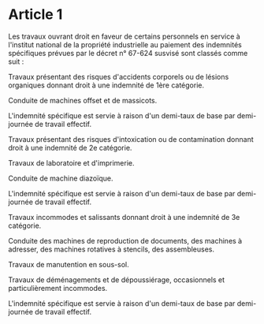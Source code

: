 # Article 1

Les travaux ouvrant droit en faveur de certains personnels en service à l'institut national de la propriété industrielle au paiement des indemnités spécifiques prévues par le décret n° 67-624 susvisé sont classés comme suit :

Travaux présentant des risques d'accidents corporels ou de lésions organiques donnant droit à une indemnité de 1ère catégorie.

Conduite de machines offset et de massicots.

L'indemnité spécifique est servie à raison d'un demi-taux de base par demi-journée de travail effectif.

Travaux présentant des risques d'intoxication ou de contamination donnant droit à une indemnité de 2e catégorie.

Travaux de laboratoire et d'imprimerie.

Conduite de machine diazoïque.

L'indemnité spécifique est servie à raison d'un demi-taux de base par demi-journée de travail effectif.

Travaux incommodes et salissants donnant droit à une indemnité de 3e catégorie.

Conduite des machines de reproduction de documents, des machines à adresser, des machines rotatives à stencils, des assembleuses.

Travaux de manutention en sous-sol.

Travaux de déménagements et de dépoussiérage, occasionnels et particulièrement incommodes.

L'indemnité spécifique est servie à raison d'un demi-taux de base par demi-journée de travail effectif.
